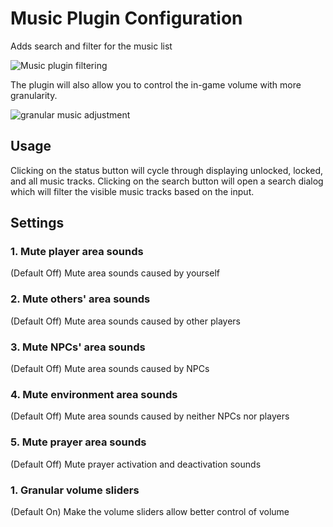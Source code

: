 # Music Plugin Configuration
Adds search and filter for the music list

![Music plugin filtering](https://runelite.net/img/blog/1.5.25-Release/music-filter.png)

The plugin will also allow you to control the in-game volume with more granularity.

![granular music adjustment](https://user-images.githubusercontent.com/12366911/66955821-67a50b00-f020-11e9-888f-2c44a4655cc8.gif)
## Usage

Clicking on the status button will cycle through displaying unlocked, locked, and all music tracks. Clicking on the search button will open a search dialog which will filter the visible music tracks based on the input.

## Settings

### 1. Mute player area sounds

(Default Off) Mute area sounds caused by yourself

### 2. Mute others' area sounds

(Default Off) Mute area sounds caused by other players

### 3. Mute NPCs' area sounds

(Default Off) Mute area sounds caused by NPCs

### 4. Mute environment area sounds

(Default Off) Mute area sounds caused by neither NPCs nor players

### 5. Mute prayer area sounds

(Default Off) Mute prayer activation and deactivation sounds

### 1. Granular volume sliders

(Default On) Make the volume sliders allow better control of volume
